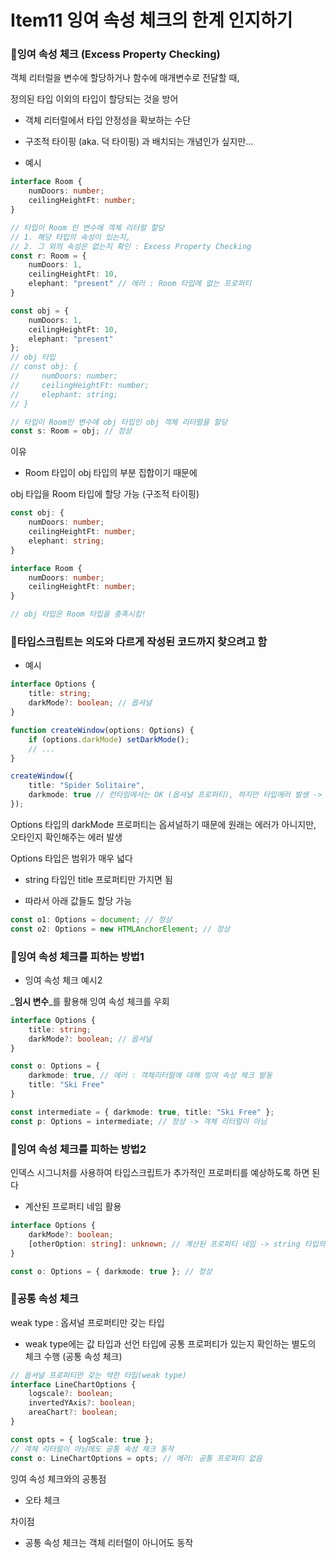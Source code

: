 # Item11 잉여 속성 체크의 한계 인지하기

### 📍잉여 속성 체크 (Excess Property Checking)

객체 리터럴을 변수에 할당하거나 함수에 매개변수로 전달할 때,

정의된 타입 이외의 타입이 할당되는 것을 방어

- 객체 리터럴에서 타입 안정성을 확보하는 수단

- 구조적 타이핑 (aka. 덕 타이핑) 과 배치되는 개념인가 싶지만...

- 예시

```typescript
interface Room {
    numDoors: number;
    ceilingHeightFt: number;
}

// 타입이 Room 인 변수에 객체 리터럴 할당
// 1. 해당 타입의 속성이 있는지,
// 2. 그 외의 속성은 없는지 확인 : Excess Property Checking
const r: Room = {
    numDoors: 1,
    ceilingHeightFt: 10,
    elephant: "present" // 에러 : Room 타입에 없는 프로퍼티
}

const obj = {
    numDoors: 1,
    ceilingHeightFt: 10,
    elephant: "present"
};
// obj 타입
// const obj: {
//     numDoors: number;
//     ceilingHeightFt: number;
//     elephant: string;
// }

// 타입이 Room인 변수에 obj 타입인 obj 객체 리터럴을 할당
const s: Room = obj; // 정상
```

이유

- Room 타입이 obj 타입의 부분 집합이기 때문에

obj 타입을 Room 타입에 할당 가능 (구조적 타이핑)

```typescript
const obj: {
    numDoors: number;
    ceilingHeightFt: number;
    elephant: string;
}

interface Room {
    numDoors: number;
    ceilingHeightFt: number;
}

// obj 타입은 Room 타입을 충족시킴!
```

### 📍타입스크립트는 의도와 다르게 작성된 코드까지 찾으려고 함

- 예시

```typescript
interface Options {
    title: string;
    darkMode?: boolean; // 옵셔널
}

function createWindow(options: Options) {
    if (options.darkMode) setDarkMode();
    // ...
}

createWindow({
    title: "Spider Solitaire",
    darkmode: true // 런타임에서는 OK (옵셔널 프로퍼티), 하지만 타입에러 발생 -> darkMode의 오타인지 물어봄
});
```

Options 타입의 darkMode 프로퍼티는 옵셔널하기 때문에 원래는 에러가 아니지만, 오타인지 확인해주는 에러 발생

Options 타입은 범위가 매우 넓다

- string 타입인 title 프로퍼티만 가지면 됨

- 따라서 아래 값들도 할당 가능

```typescript
const o1: Options = document; // 정상
const o2: Options = new HTMLAnchorElement; // 정상
```

### 📍잉여 속성 체크를 피하는 방법1

- 잉여 속성 체크 예시2

_**임시 변수**_를 활용해 잉여 속성 체크를 우회

```typescript
interface Options {
    title: string;
    darkMode?: boolean; // 옵셔널
}

const o: Options = {
    darkmode: true, // 에러 : 객체리터럴에 대해 잉여 속성 체크 발동
    title: "Ski Free"
}

const intermediate = { darkmode: true, title: "Ski Free" };
const p: Options = intermediate; // 정상 -> 객체 리터럴이 아님
```

### 📍잉여 속성 체크를 피하는 방법2

인덱스 시그니처를 사용하여 타입스크립트가 추가적인 프로퍼티를 예상하도록 하면 된다

- 계산된 프로퍼티 네임 활용

```typescript
interface Options {
    darkMode?: boolean;
    [otherOption: string]: unknown; // 계산된 프로퍼티 네임 -> string 타입의 어떤 문자열이 프로퍼티 키가 됨
}

const o: Options = { darkmode: true }; // 정상
```

### 📍공통 속성 체크

weak type : 옵셔널 프로퍼티만 갖는 타입

- weak type에는 값 타입과 선언 타입에 공통 프로퍼티가 있는지 확인하는 별도의 체크 수행 (공통 속성 체크)

```typescript
// 옵셔널 프로퍼티만 갖는 약한 타입(weak type)
interface LineChartOptions {
    logscale?: boolean;
    invertedYAxis?: boolean;
    areaChart?: boolean;
}

const opts = { logScale: true };
// 객체 리터럴이 아님에도 공통 속성 체크 동작
const o: LineChartOptions = opts; // 에러: 공통 프로퍼티 없음
```

잉여 속성 체크와의 공통점

- 오타 체크

차이점

- 공통 속성 체크는 객체 리터럴이 아니어도 동작